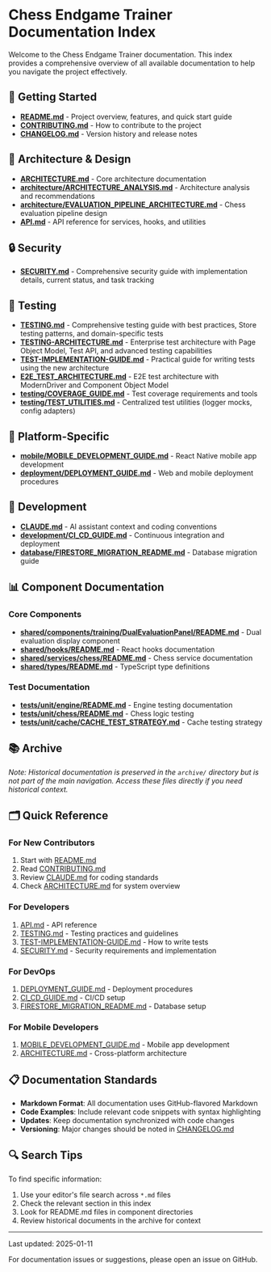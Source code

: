 # Chess Endgame Trainer Documentation Index

Welcome to the Chess Endgame Trainer documentation. This index provides a comprehensive overview of all available documentation to help you navigate the project effectively.

## 🚀 Getting Started

- **[README.md](../README.md)** - Project overview, features, and quick start guide
- **[CONTRIBUTING.md](../CONTRIBUTING.md)** - How to contribute to the project
- **[CHANGELOG.md](../CHANGELOG.md)** - Version history and release notes

## 📐 Architecture & Design

- **[ARCHITECTURE.md](ARCHITECTURE.md)** - Core architecture documentation
- **[architecture/ARCHITECTURE_ANALYSIS.md](architecture/ARCHITECTURE_ANALYSIS.md)** - Architecture analysis and recommendations
- **[architecture/EVALUATION_PIPELINE_ARCHITECTURE.md](architecture/EVALUATION_PIPELINE_ARCHITECTURE.md)** - Chess evaluation pipeline design
- **[API.md](API.md)** - API reference for services, hooks, and utilities

## 🔒 Security

- **[SECURITY.md](SECURITY.md)** - Comprehensive security guide with implementation details, current status, and task tracking

## 🧪 Testing

- **[TESTING.md](TESTING.md)** - Comprehensive testing guide with best practices, Store testing patterns, and domain-specific tests
- **[TESTING-ARCHITECTURE.md](TESTING-ARCHITECTURE.md)** - Enterprise test architecture with Page Object Model, Test API, and advanced testing capabilities
- **[TEST-IMPLEMENTATION-GUIDE.md](TEST-IMPLEMENTATION-GUIDE.md)** - Practical guide for writing tests using the new architecture
- **[E2E_TEST_ARCHITECTURE.md](E2E_TEST_ARCHITECTURE.md)** - E2E test architecture with ModernDriver and Component Object Model
- **[testing/COVERAGE_GUIDE.md](testing/COVERAGE_GUIDE.md)** - Test coverage requirements and tools
- **[testing/TEST_UTILITIES.md](testing/TEST_UTILITIES.md)** - Centralized test utilities (logger mocks, config adapters)

## 📱 Platform-Specific

- **[mobile/MOBILE_DEVELOPMENT_GUIDE.md](mobile/MOBILE_DEVELOPMENT_GUIDE.md)** - React Native mobile app development
- **[deployment/DEPLOYMENT_GUIDE.md](deployment/DEPLOYMENT_GUIDE.md)** - Web and mobile deployment procedures

## 🔧 Development

- **[CLAUDE.md](../CLAUDE.md)** - AI assistant context and coding conventions
- **[development/CI_CD_GUIDE.md](development/CI_CD_GUIDE.md)** - Continuous integration and deployment
- **[database/FIRESTORE_MIGRATION_README.md](database/FIRESTORE_MIGRATION_README.md)** - Database migration guide

## 📊 Component Documentation

### Core Components
- **[shared/components/training/DualEvaluationPanel/README.md](../shared/components/training/DualEvaluationPanel/README.md)** - Dual evaluation display component
- **[shared/hooks/README.md](../shared/hooks/README.md)** - React hooks documentation
- **[shared/services/chess/README.md](../shared/services/chess/README.md)** - Chess service documentation
- **[shared/types/README.md](../shared/types/README.md)** - TypeScript type definitions

### Test Documentation
- **[tests/unit/engine/README.md](../tests/unit/engine/README.md)** - Engine testing documentation
- **[tests/unit/chess/README.md](../tests/unit/chess/README.md)** - Chess logic testing
- **[tests/unit/cache/CACHE_TEST_STRATEGY.md](../tests/unit/cache/CACHE_TEST_STRATEGY.md)** - Cache testing strategy

## 📚 Archive
*Note: Historical documentation is preserved in the `archive/` directory but is not part of the main navigation. Access these files directly if you need historical context.*

## 🗂️ Quick Reference

### For New Contributors
1. Start with [README.md](../README.md)
2. Read [CONTRIBUTING.md](../CONTRIBUTING.md)
3. Review [CLAUDE.md](../CLAUDE.md) for coding standards
4. Check [ARCHITECTURE.md](ARCHITECTURE.md) for system overview

### For Developers
1. [API.md](API.md) - API reference
2. [TESTING.md](TESTING.md) - Testing practices and guidelines
3. [TEST-IMPLEMENTATION-GUIDE.md](TEST-IMPLEMENTATION-GUIDE.md) - How to write tests
4. [SECURITY.md](SECURITY.md) - Security requirements and implementation

### For DevOps
1. [DEPLOYMENT_GUIDE.md](deployment/DEPLOYMENT_GUIDE.md) - Deployment procedures
2. [CI_CD_GUIDE.md](development/CI_CD_GUIDE.md) - CI/CD setup
3. [FIRESTORE_MIGRATION_README.md](database/FIRESTORE_MIGRATION_README.md) - Database setup

### For Mobile Developers
1. [MOBILE_DEVELOPMENT_GUIDE.md](mobile/MOBILE_DEVELOPMENT_GUIDE.md) - Mobile app development
2. [ARCHITECTURE.md](ARCHITECTURE.md) - Cross-platform architecture

## 📋 Documentation Standards

- **Markdown Format**: All documentation uses GitHub-flavored Markdown
- **Code Examples**: Include relevant code snippets with syntax highlighting
- **Updates**: Keep documentation synchronized with code changes
- **Versioning**: Major changes should be noted in [CHANGELOG.md](../CHANGELOG.md)

## 🔍 Search Tips

To find specific information:
1. Use your editor's file search across `*.md` files
2. Check the relevant section in this index
3. Look for README.md files in component directories
4. Review historical documents in the archive for context

---

Last updated: 2025-01-11

For documentation issues or suggestions, please open an issue on GitHub.